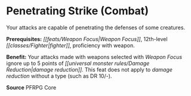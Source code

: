 ﻿---
cssclass: [feats]

---
# Penetrating Strike (Combat)

Your attacks are capable of penetrating the defenses of some creatures.

**Prerequisites:** _[[feats/Weapon Focus|Weapon Focus]]_, 12th-level _[[classes/Fighter|fighter]]_, proficiency with weapon.

**Benefit:** Your attacks made with weapons selected with _Weapon Focus_ ignore up to 5 points of _[[universal monster rules/Damage Reduction|damage reduction]]_. This feat does not apply to _damage reduction_ without a type (such as DR 10/-).

**Source** PFRPG Core